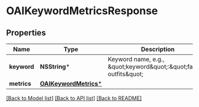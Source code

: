 # OAIKeywordMetricsResponse

## Properties
Name | Type | Description | Notes
------------ | ------------- | ------------- | -------------
**keyword** | **NSString*** | Keyword name, e.g., \&quot;keyword\&quot;:\&quot;fashion outfits\&quot; | [optional] 
**metrics** | [**OAIKeywordMetrics***](OAIKeywordMetrics.md) |  | [optional] 

[[Back to Model list]](../README.md#documentation-for-models) [[Back to API list]](../README.md#documentation-for-api-endpoints) [[Back to README]](../README.md)


